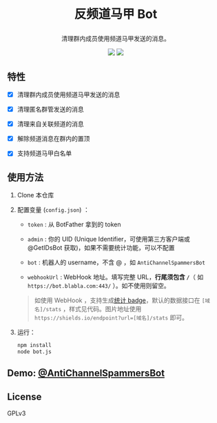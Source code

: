 # <b><p align="center">反频道马甲 Bot</p></b>

<p align="center">清理群内成员使用频道马甲发送的消息。</p>

<div align="center"> 
<img src="https://shields.io/endpoint?url=https://acsbot.anotia.top/stats/"> <img src="https://img.shields.io/github/stars/AnotiaWang/AntiChannelSpammersBot?color=%2326A5E4&logo=GitHub">
</div>

## 特性

- [x] 清理群内成员使用频道马甲发送的消息

- [x] 清理匿名群管发送的消息

- [x] 清理来自关联频道的消息

- [x] 解除频道消息在群内的置顶

- [x] 支持频道马甲白名单

## 使用方法

1. Clone 本仓库

2. 配置变量 (`config.json`) ：

	- `token` : 从 BotFather 拿到的 token

	- `admin` : 你的 UID (Unique Identifier，可使用第三方客户端或 @GetIDsBot 获取)，如果不需要统计功能，可以不配置

   - `bot` : 机器人的 username，不含 @ ，如 `AntiChannelSpammersBot`

	- `webhookUrl` : WebHook 地址。填写完整 URL，**行尾须包含 `/`**（ 如 `https://bot.blabla.com:443/` ）。如不使用则留空。

   > 如使用 WebHook ，支持生成[统计 badge](https://shields.io)，默认的数据接口在 `[域名]/stats` ，样式见代码。图片地址使用 `https://shields.io/endpoint?url=[域名]/stats` 即可。

3. 运行：

   ```bash
   npm install
   node bot.js
   ```

## Demo: [@AntiChannelSpammersBot](https://t.me/AntiChannelSpammersBot)

## License

GPLv3
